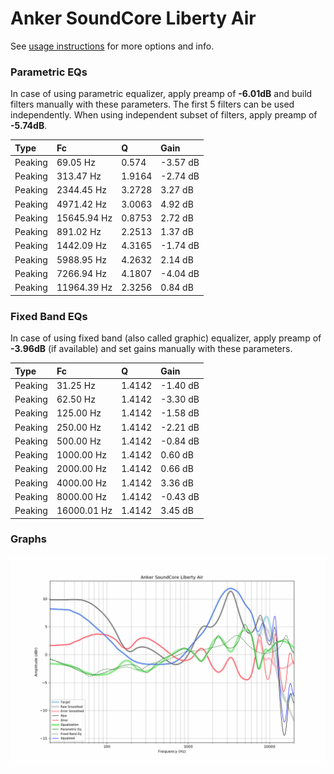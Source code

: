 # Anker SoundCore Liberty Air
See [usage instructions](https://github.com/jaakkopasanen/AutoEq#usage) for more options and info.

### Parametric EQs
In case of using parametric equalizer, apply preamp of **-6.01dB** and build filters manually
with these parameters. The first 5 filters can be used independently.
When using independent subset of filters, apply preamp of **-5.74dB**.

| Type    | Fc          |      Q | Gain     |
|:--------|:------------|:-------|:---------|
| Peaking | 69.05 Hz    | 0.574  | -3.57 dB |
| Peaking | 313.47 Hz   | 1.9164 | -2.74 dB |
| Peaking | 2344.45 Hz  | 3.2728 | 3.27 dB  |
| Peaking | 4971.42 Hz  | 3.0063 | 4.92 dB  |
| Peaking | 15645.94 Hz | 0.8753 | 2.72 dB  |
| Peaking | 891.02 Hz   | 2.2513 | 1.37 dB  |
| Peaking | 1442.09 Hz  | 4.3165 | -1.74 dB |
| Peaking | 5988.95 Hz  | 4.2632 | 2.14 dB  |
| Peaking | 7266.94 Hz  | 4.1807 | -4.04 dB |
| Peaking | 11964.39 Hz | 2.3256 | 0.84 dB  |

### Fixed Band EQs
In case of using fixed band (also called graphic) equalizer, apply preamp of **-3.96dB**
(if available) and set gains manually with these parameters.

| Type    | Fc          |      Q | Gain     |
|:--------|:------------|:-------|:---------|
| Peaking | 31.25 Hz    | 1.4142 | -1.40 dB |
| Peaking | 62.50 Hz    | 1.4142 | -3.30 dB |
| Peaking | 125.00 Hz   | 1.4142 | -1.58 dB |
| Peaking | 250.00 Hz   | 1.4142 | -2.21 dB |
| Peaking | 500.00 Hz   | 1.4142 | -0.84 dB |
| Peaking | 1000.00 Hz  | 1.4142 | 0.60 dB  |
| Peaking | 2000.00 Hz  | 1.4142 | 0.66 dB  |
| Peaking | 4000.00 Hz  | 1.4142 | 3.36 dB  |
| Peaking | 8000.00 Hz  | 1.4142 | -0.43 dB |
| Peaking | 16000.01 Hz | 1.4142 | 3.45 dB  |

### Graphs
![](./Anker%20SoundCore%20Liberty%20Air.png)